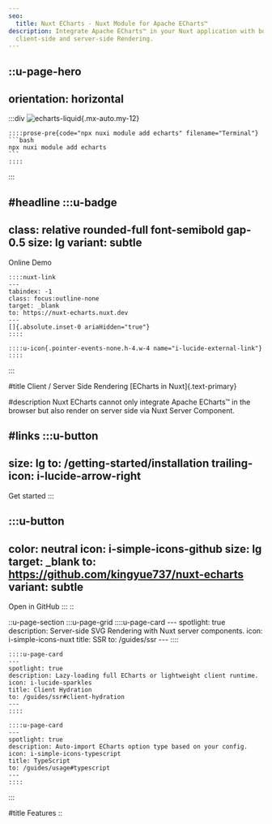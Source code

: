 ```yaml
---
seo:
  title: Nuxt ECharts - Nuxt Module for Apache ECharts™
description: Integrate Apache ECharts™ in your Nuxt application with both
  client-side and server-side Rendering.
---
```


::u-page-hero
---
orientation: horizontal
---
  :::div
  ![echarts-liquid](/echarts-liquid-fill.svg){.mx-auto.my-12}
  
    ::::prose-pre{code="npx nuxi module add echarts" filename="Terminal"}
    ```bash
    npx nuxi module add echarts
    ```
    ::::
  :::

#headline
  :::u-badge
  ---
  class: relative rounded-full font-semibold gap-0.5
  size: lg
  variant: subtle
  ---
  Online Demo
  
    ::::nuxt-link
    ---
    tabindex: -1
    class: focus:outline-none
    target: _blank
    to: https://nuxt-echarts.nuxt.dev
    ---
    []{.absolute.inset-0 ariaHidden="true"}
    ::::
  
    ::::u-icon{.pointer-events-none.h-4.w-4 name="i-lucide-external-link"}
    ::::
  :::

#title
Client / Server Side Rendering [ECharts in Nuxt]{.text-primary}

#description
Nuxt ECharts cannot only integrate Apache ECharts™ in the browser but also render on server side via Nuxt Server Component.

#links
  :::u-button
  ---
  size: lg
  to: /getting-started/installation
  trailing-icon: i-lucide-arrow-right
  ---
  Get started
  :::

  :::u-button
  ---
  color: neutral
  icon: i-simple-icons-github
  size: lg
  target: _blank
  to: https://github.com/kingyue737/nuxt-echarts
  variant: subtle
  ---
  Open in GitHub
  :::
::

::u-page-section
  :::u-page-grid
    ::::u-page-card
    ---
    spotlight: true
    description: Server-side SVG Rendering with Nuxt server components.
    icon: i-simple-icons-nuxt
    title: SSR
    to: /guides/ssr
    ---
    ::::
  
    ::::u-page-card
    ---
    spotlight: true
    description: Lazy-loading full ECharts or lightweight client runtime.
    icon: i-lucide-sparkles
    title: Client Hydration
    to: /guides/ssr#client-hydration
    ---
    ::::
  
    ::::u-page-card
    ---
    spotlight: true
    description: Auto-import ECharts option type based on your config.
    icon: i-simple-icons-typescript
    title: TypeScript
    to: /guides/usage#typescript
    ---
    ::::
  :::

#title
Features
::
